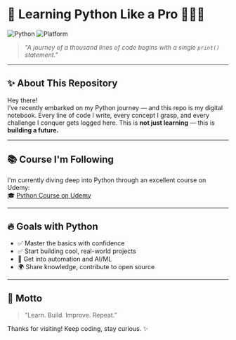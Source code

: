 # 🚀 Learning Python Like a Pro 👨‍💻🐍

![Python](https://img.shields.io/badge/Python-Learning-blue?style=flat-square&logo=python)
![Platform](https://img.shields.io/badge/Udemy-Student-purple?style=flat-square&logo=udemy)

> *"A journey of a thousand lines of code begins with a single `print()` statement."*

---

## ✨ About This Repository

Hey there!  
I’ve recently embarked on my Python journey — and this repo is my digital notebook. Every line of code I write, every concept I grasp, and every challenge I conquer gets logged here. This is **not just learning** — this is **building a future.**

---

## 📚 Course I'm Following

I'm currently diving deep into Python through an excellent course on Udemy:  
🎓 [Python Course on Udemy](https://www.udemy.com/share/101W8Q3@j1ATE2JSdpGDJQAjtviZskfQgdEYPta_QDShGext2Ykrgou_mbGn-dytIlr-TpwGvw==/)

---



## 🔥 Goals with Python

- ✅ Master the basics with confidence  
- ✅ Start building cool, real-world projects  
- 🚀 Get into automation and AI/ML  
- 🌍 Share knowledge, contribute to open source  

---

## 🧠 Motto

> “Learn. Build. Improve. Repeat.”

Thanks for visiting! Keep coding, stay curious. ✨
